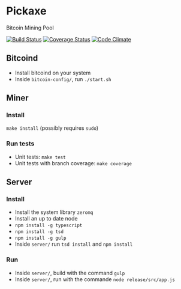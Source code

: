 # Pickaxe
Bitcoin Mining Pool

[![Build Status](https://travis-ci.org/DrPandemic/pickaxe.svg?branch=master)](https://travis-ci.org/DrPandemic/pickaxe)
[![Coverage Status](https://coveralls.io/repos/github/DrPandemic/pickaxe/badge.svg?branch=coveralls)](https://coveralls.io/github/DrPandemic/pickaxe?branch=coveralls)
[![Code Climate](https://codeclimate.com/github/DrPandemic/pickaxe/badges/gpa.svg)](https://codeclimate.com/github/DrPandemic/pickaxe)

## Bitcoind
- Install bitcoind on your system
- Inside `bitcoin-config/`, run `./start.sh`

## Miner
### Install
`make install` (possibly requires `sudo`)
### Run tests
- Unit tests: `make test`
- Unit tests with branch coverage: `make coverage`

## Server
### Install
- Install the system library `zeromq`
- Install an up to date node
- `npm install -g typescript`
- `npm install -g tsd`
- `npm install -g gulp`
- Inside `server/` run `tsd install` and `npm install`
### Run
- Inside `server/`, build with the command `gulp`
- Inside `server/`, run with the commande `node release/src/app.js`
